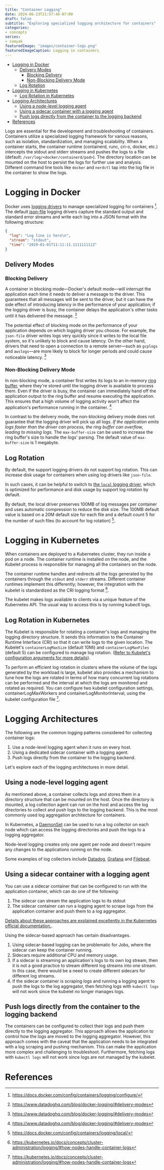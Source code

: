 ```yaml
---
title: "Container Logging"
date: 2024-06-23T21:57:48-07:00
draft: false
subtitle: "Exploring specialized logging architecture for containers"
categories:
- concepts
series:
- samyak
featuredImage: "images/container-logs.png"
featuredImageCaption: Logging in containers
---
```


- [Logging in Docker](#logging-in-docker)
  - [Delivery Modes](#delivery-modes)
    - [Blocking Delivery](#blocking-delivery)
    - [Non-Blocking Delivery Mode](#non-blocking-delivery-mode)
  - [Log Rotation](#log-rotation)
- [Logging in Kubernetes](#logging-in-kubernetes)
  - [Log Rotation in Kubernetes](#log-rotation-in-kubernetes)
- [Logging Architectures](#logging-architectures)
  - [Using a node-level logging agent](#using-a-node-level-logging-agent)
  - [Using a sidecar container with a logging agent](#using-a-sidecar-container-with-a-logging-agent)
  - [Push logs directly from the container to the logging backend](#push-logs-directly-from-the-container-to-the-logging-backend)
- [References](#references)


Logs are essential for the development and troubleshooting of containers. Containers utilize a specialized logging framework for various reasons, such as isolation, standardization, and managing scalability.
When a container starts, the container runtime (containerd, runc, cri-o, docker, etc.) intercepts the stdout and stderr streams and pushes the logs to a file (default: `/var/log/<docker/containerd/pod>`). The directory location can be mounted on the host to persist the logs for further use and analysis. Different command line tools like `docker` and `nerdctl` tap into the log file in the container to show the logs.

# Logging in Docker

Docker uses [logging drivers](https://docs.docker.com/config/containers/logging/configure/#supported-logging-drivers) to manage specialized logging for containers [^1]. The default [json-file](https://docs.docker.com/config/containers/logging/json-file/) logging drivers capture the standard output and standard error streams and write each log into a JSON format with the following structure:

```json
{
  "log": "Log line is here\n",
  "stream": "stdout",
  "time": "2019-01-01T11:11:11.111111111Z"
}
```

## Delivery Modes

### Blocking Delivery

A container in blocking mode—Docker's default mode—will interrupt the application each time it needs to deliver a message to the driver. This guarantees that all messages will be sent to the driver, but it can have the side effect of introducing latency in the performance of your application; if the logging driver is busy, the container delays the application's other tasks until it has delivered the message. [^2]

The potential effect of blocking mode on the performance of your application depends on which logging driver you choose. For example, the `json-file` driver writes logs very quickly since it writes to the local file system, so it's unlikely to block and cause latency. On the other hand, drivers that need to open a connection to a remote server—such as `gcplogs` and `awslogs`—are more likely to block for longer periods and could cause noticeable latency. [^2]

### Non-Blocking Delivery Mode

In non-blocking mode, a container first writes its logs to an in-memory [ring buffer](https://embedjournal.com/implementing-circular-buffer-embedded-c/#what-is-a-circular-buffer), where they're stored until the logging driver is available to process them. Even if the driver is busy, the container can immediately hand off the application output to the ring buffer and resume executing the application. This ensures that a high volume of logging activity won't affect the application's performance running in the container. [^2]

In contrast to the delivery mode, the non-blocking delivery mode does not guarantee that the logging driver will pick up all logs. _If the application emits logs faster than the driver can process, the ring buffer can overflow, leading to missing logs._ The `max-buffer-size` can be used to increase the ring buffer's size to handle the logs' parsing. The default value of `max-buffer-size` is 1 megabyte.

## Log Rotation

By default, the support logging drivers do not support log rotation. This can increase disk usage for containers when using log drivers like `json-file`.

In such cases, it can be helpful to switch to [the `local` logging driver](https://docs.docker.com/config/containers/logging/local/), which is optimized for performance and disk usage by support log rotation by default.

By default, the local driver preserves 100MB of log messages per container and uses automatic compression to reduce the disk size. The 100MB default value is based on a 20M default size for each file and a default count 5 for the number of such files (to account for log rotation) [^3]. 

# Logging in Kubernetes
When containers are deployed to a Kubernetes cluster, they run inside a pod on a node. The container runtime is installed on the node, and the Kubelet process is responsible for managing all the containers on the node.

The container runtime handles and redirects all the logs generated by the containers through the `stdout` and `stderr` streams. Different container runtimes implement this differently; however, the integration with the kubelet is standardized as the CRI logging format [^4]. 

The kubelet makes logs available to clients via a unique feature of the Kubernetes API. The usual way to access this is by running kubectl logs.

## Log Rotation in Kubernetes

The Kubelet is responsible for rotating a container's logs and managing the logging directory structure. It sends this information to the Container Runtime Interface (CRI) so that it can write logs to the given location.
The Kubelet's `containerLogMaxSize` (default 10Mi) and `containerLogMaxFiles` (default 5) can be configured to manage log rotation. ([Refer to Kubelet's configuration arguments for more details](https://kubernetes.io/docs/reference/config-api/kubelet-config.v1beta1/)).

To perform an efficient log rotation in clusters where the volume of the logs generated by the workload is large, kubelet also provides a mechanism to tune how the logs are rotated in terms of how many concurrent log rotations can be performed and the interval at which the logs are monitored and rotated as required. You can configure two kubelet configuration settings, containerLogMaxWorkers and containerLogMonitorInterval, using the kubelet configuration file [^4].

# Logging Architectures

The following are the common logging patterns considered for collecting container logs:

1. Use a node-level logging agent when it runs on every host.
2. Using a dedicated sidecar container with a logging agent.
3. Push logs directly from the container to the logging backend.

Let's explore each of the logging architectures in more detail.

## Using a node-level logging agent

As mentioned above, a container collects logs and stores them in a directory structure that can be mounted on the host. Once the directory is mounted, a log collection agent can run on the host and access the log directories to collect and push logs to the logging backend. This is the most commonly used log aggregation architecture for containers.

In Kubernetes, a [DaemonSet](https://kubernetes.io/docs/concepts/workloads/controllers/daemonset/) can be used to run a log collector on each node which can access the logging directories and push the logs to a logging aggregator.

Node-level logging creates only one agent per node and doesn't require any changes to the applications running on the node.

Some examples of log collectors include [Datadog](https://docs.datadoghq.com/containers/kubernetes/log/?tab=datadogoperator),  [Grafana](https://grafana.com/docs/loki/latest/send-data/) and [Filebeat](https://www.elastic.co/guide/en/beats/filebeat/current/running-on-kubernetes.html).

## Using a sidecar container with a logging agent

You can use a sidecar container that can be configured to run with the application container, which can do one of the following:
1. The sidecar can stream the application logs to its stdout
2. The sidecar container can run a logging agent to scrape logs from the application container and push them to a log aggregator.

[Details about these approaches are explained excellently in the Kubernetes official documentation.](https://kubernetes.io/docs/concepts/cluster-administration/logging/#sidecar-container-with-logging-agent).

Using the sidecar-based approach has certain disadvantages.
1. Using sidecar-based logging can be problematic for Jobs, where the sidecar can keep the container running. 
2. Sidecars require additional CPU and memory usage.
3. If a sidecar is streaming an application's logs to its own log stream, then it is not a good practice to stream different log streams into one stream. In this case, there would be a need to create different sidecars for different log streams.
4. If the sidecar container is scraping logs and running a logging agent to push the logs to the log aggregator, then fetching logs with `kubectl logs` will not work since the kubelet no longer manages logs.

## Push logs directly from the container to the logging backend

The containers can be configured to collect their logs and push them directly to the logging aggregator. This approach allows the application to control how the logs are moved to the logging aggregator. However, this approach comes with the caveat that the application needs to be integrated with a log scraping and pushing mechanism. This can make the application more complex and challenging to troubleshoot. Furthermore, fetching logs with `kubectl logs` will not work since logs are not managed by the kubelet.

# References
[^1]: https://docs.docker.com/config/containers/logging/configure/
[^2]: https://www.datadoghq.com/blog/docker-logging/#delivery-modes
[^3]: https://docs.docker.com/config/containers/logging/local/
[^4]: https://kubernetes.io/docs/concepts/cluster-administration/logging/#how-nodes-handle-container-logs

